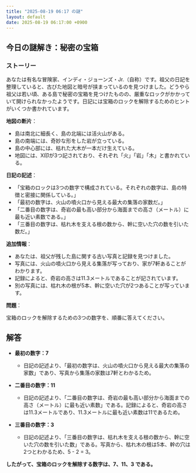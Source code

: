 ```yaml
---
title: "2025-08-19 06:17 の謎"
layout: default
date: 2025-08-19 06:17:00 +0900
---
```

## 今日の謎解き：秘密の宝箱

### ストーリー

あなたは有名な冒険家、インディ・ジョーンズ・Jr.（自称）です。祖父の日記を整理していると、古びた地図と暗号が挟まっているのを見つけました。どうやら祖父は若い頃、ある島で秘密の宝箱を見つけたものの、厳重なロックがかかっていて開けられなかったようです。日記には宝箱のロックを解除するためのヒントがいくつか書かれています。

**地図の断片**：

*   島は南北に細長く、島の北端には活火山がある。
*   島の南端には、奇妙な形をした岩が立っている。
*   島の中心部には、枯れた大木が一本だけ生えている。
*   地図には、X印が3つ記されており、それぞれ「火」「岩」「木」と書かれている。

**日記の記述**：

*   「宝箱のロックは3つの数字で構成されている。それぞれの数字は、島の特徴と密接に関係している。」
*   「最初の数字は、火山の噴火口から見える最大の集落の家数だ。」
*   「二番目の数字は、奇岩の最も高い部分から海面までの高さ（メートル）に最も近い素数である。」
*   「三番目の数字は、枯れ木を支える根の数から、幹に空いた穴の数を引いた数だ。」

**追加情報**：

*   あなたは、祖父が残した島に関する古い写真と記録を見つけました。
*   写真には、火山の噴火口から見える集落が写っており、家が7軒あることがわかります。
*   記録によると、奇岩の高さは11.3メートルであることが記されています。
*   別の写真には、枯れ木の根が5本、幹に空いた穴が2つあることが写っています。

**問題**：

宝箱のロックを解除するための3つの数字を、順番に答えてください。

## 解答

*   **最初の数字：7**
    *   日記の記述より、「最初の数字は、火山の噴火口から見える最大の集落の家数」であり、写真から集落の家数は7軒とわかるため。

*   **二番目の数字：11**
    *   日記の記述より、「二番目の数字は、奇岩の最も高い部分から海面までの高さ（メートル）に最も近い素数」である。記録によると、奇岩の高さは11.3メートルであり、11.3メートルに最も近い素数は11であるため。

*   **三番目の数字：3**
    *   日記の記述より、「三番目の数字は、枯れ木を支える根の数から、幹に空いた穴の数を引いた数」である。写真から、枯れ木の根は5本、幹の穴は2つとわかるため、5 - 2 = 3。

**したがって、宝箱のロックを解除する数字は、7、11、3 である。**
